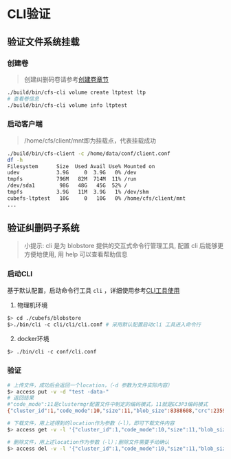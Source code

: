 # CLI验证

## 验证文件系统挂载

### 创建卷

> 创建纠删码卷请参考[创建卷章节](../user-guide/volume.md)

```bash
./build/bin/cfs-cli volume create ltptest ltp
# 查看卷信息
./build/bin/cfs-cli volume info ltptest
```
### 启动客户端

> /home/cfs/client/mnt即为挂载点，代表挂载成功

```bash
./build/bin/cfs-client -c /home/data/conf/client.conf
df -h
Filesystem      Size  Used Avail Use% Mounted on
udev            3.9G     0  3.9G   0% /dev
tmpfs           796M   82M  714M  11% /run
/dev/sda1        98G   48G   45G  52% /
tmpfs           3.9G   11M  3.9G   1% /dev/shm
cubefs-ltptest   10G     0   10G   0% /home/cfs/client/mnt
...
```

## 验证纠删码子系统
> 小提示: cli 是为 blobstore 提供的交互式命令行管理工具, 配置 cli
> 后能够更方便地使用, 用 help 可以查看帮助信息
### 启动CLI

基于默认配置，启动命令行工具 `cli` ，详细使用参考[CLI工具使用](../maintenance/tool.md)
1. 物理机环境
``` bash
$> cd ./cubefs/blobstore
$>./bin/cli -c cli/cli/cli.conf # 采用默认配置启动cli 工具进入命令行
```
2. docker环境
``` bash
$> ./bin/cli -c conf/cli.conf
```

### 验证

``` bash
# 上传文件，成功后会返回一个location，（-d 参数为文件实际内容）
$> access put -v -d "test -data-"
# 返回结果
#"code_mode":11是clustermgr配置文件中制定的编码模式，11就是EC3P3编码模式
{"cluster_id":1,"code_mode":10,"size":11,"blob_size":8388608,"crc":2359314771,"blobs":[{"min_bid":1844899,"vid":158458,"count":1}]}

# 下载文件，用上述得到的location作为参数（-l），即可下载文件内容
$> access get -v -l '{"cluster_id":1,"code_mode":10,"size":11,"blob_size":8388608,"crc":2359314771,"blobs":[{"min_bid":1844899,"vid":158458,"count":1}]}'

# 删除文件，用上述location作为参数（-l）；删除文件需要手动确认
$> access del -v -l '{"cluster_id":1,"code_mode":10,"size":11,"blob_size":8388608,"crc":2359314771,"blobs":[{"min_bid":1844899,"vid":158458,"count":1}]}'
```
